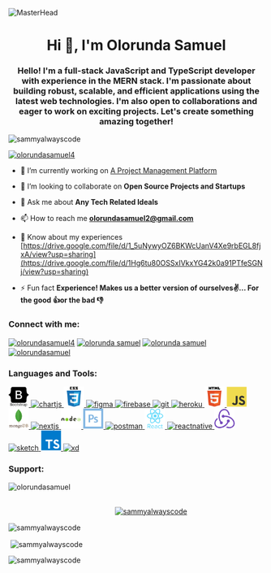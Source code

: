 ![MasterHead](https://apptha-blog.s3.amazonaws.com/blog/wp-content/uploads/2019/11/skills-for-front-end-back-end-developer.jpg)

<h1 align="center">Hi 👋, I'm Olorunda Samuel</h1>
<h3 align="center">Hello! I'm a full-stack JavaScript and TypeScript developer with experience in the MERN stack. I'm passionate about building robust, scalable, and efficient applications using the latest web technologies. I'm also open to collaborations and eager to work on exciting projects. Let's create something amazing together!</h3>

<p align="left"> <img src="https://komarev.com/ghpvc/?username=sammyalwayscode&label=Profile%20views&color=0e75b6&style=flat" alt="sammyalwayscode" /> </p>



<p align="left"> <a href="https://twitter.com/olorundasamuel4" target="blank"><img src="https://img.shields.io/twitter/follow/olorundasamuel4?logo=twitter&style=for-the-badge" alt="olorundasamuel4" /></a> </p>

- 🔭 I’m currently working on [A Project Management Platform](https://dev-bucket.vercel.app)

- 👯 I’m looking to collaborate on **Open Source Projects and Startups**

- 💬 Ask me about **Any Tech Related Ideals**

- 📫 How to reach me **olorundasamuel2@gmail.com**

- 📄 Know about my experiences [https://drive.google.com/file/d/1_5uNywyOZ6BKWcUanV4Xe9rbEGL8fjxA/view?usp=sharing](https://drive.google.com/file/d/1Hg6tu80OSSxIVkxYG42k0a91PTfeSGNj/view?usp=sharing)

- ⚡ Fun fact **Experience! Makes us a better version of ourselves✌️... For the good 👍or the bad 👎**

<h3 align="left">Connect with me:</h3>
<p align="left">
<a href="https://twitter.com/olorundasamuel4" target="blank"><img align="center" src="https://raw.githubusercontent.com/rahuldkjain/github-profile-readme-generator/master/src/images/icons/Social/twitter.svg" alt="olorundasamuel4" height="30" width="40" /></a>
<a href="https://www.linkedin.com/in/olorunda-samuel-174b54215/" target="blank"><img align="center" src="https://raw.githubusercontent.com/rahuldkjain/github-profile-readme-generator/master/src/images/icons/Social/linked-in-alt.svg" alt="olorunda samuel" height="30" width="40" /></a>
<a href="https://fb.com/olorunda samuel" target="blank"><img align="center" src="https://raw.githubusercontent.com/rahuldkjain/github-profile-readme-generator/master/src/images/icons/Social/facebook.svg" alt="olorunda samuel" height="30" width="40" /></a>
<a href="https://instagram.com/olorundasamuel2" target="blank"><img align="center" src="https://raw.githubusercontent.com/rahuldkjain/github-profile-readme-generator/master/src/images/icons/Social/instagram.svg" alt="olorundasamuel" height="30" width="40" /></a>
</p>

<h3 align="left">Languages and Tools:</h3>
<p align="left"> <a href="https://getbootstrap.com" target="_blank" rel="noreferrer"> <img src="https://raw.githubusercontent.com/devicons/devicon/master/icons/bootstrap/bootstrap-plain-wordmark.svg" alt="bootstrap" width="40" height="40"/> </a> <a href="https://www.chartjs.org" target="_blank" rel="noreferrer"> <img src="https://www.chartjs.org/media/logo-title.svg" alt="chartjs" width="40" height="40"/> </a> <a href="https://www.w3schools.com/css/" target="_blank" rel="noreferrer"> <img src="https://raw.githubusercontent.com/devicons/devicon/master/icons/css3/css3-original-wordmark.svg" alt="css3" width="40" height="40"/> </a> <a href="https://www.figma.com/" target="_blank" rel="noreferrer"> <img src="https://www.vectorlogo.zone/logos/figma/figma-icon.svg" alt="figma" width="40" height="40"/> </a> <a href="https://firebase.google.com/" target="_blank" rel="noreferrer"> <img src="https://www.vectorlogo.zone/logos/firebase/firebase-icon.svg" alt="firebase" width="40" height="40"/> </a> <a href="https://git-scm.com/" target="_blank" rel="noreferrer"> <img src="https://www.vectorlogo.zone/logos/git-scm/git-scm-icon.svg" alt="git" width="40" height="40"/> </a> <a href="https://heroku.com" target="_blank" rel="noreferrer"> <img src="https://www.vectorlogo.zone/logos/heroku/heroku-icon.svg" alt="heroku" width="40" height="40"/> </a> <a href="https://www.w3.org/html/" target="_blank" rel="noreferrer"> <img src="https://raw.githubusercontent.com/devicons/devicon/master/icons/html5/html5-original-wordmark.svg" alt="html5" width="40" height="40"/> </a> <a href="https://developer.mozilla.org/en-US/docs/Web/JavaScript" target="_blank" rel="noreferrer"> <img src="https://raw.githubusercontent.com/devicons/devicon/master/icons/javascript/javascript-original.svg" alt="javascript" width="40" height="40"/> </a> <a href="https://www.mongodb.com/" target="_blank" rel="noreferrer"> <img src="https://raw.githubusercontent.com/devicons/devicon/master/icons/mongodb/mongodb-original-wordmark.svg" alt="mongodb" width="40" height="40"/> </a> <a href="https://nextjs.org/" target="_blank" rel="noreferrer"> <img src="https://cdn.worldvectorlogo.com/logos/nextjs-2.svg" alt="nextjs" width="40" height="40"/> </a> <a href="https://nodejs.org" target="_blank" rel="noreferrer"> <img src="https://raw.githubusercontent.com/devicons/devicon/master/icons/nodejs/nodejs-original-wordmark.svg" alt="nodejs" width="40" height="40"/> </a> <a href="https://www.photoshop.com/en" target="_blank" rel="noreferrer"> <img src="https://raw.githubusercontent.com/devicons/devicon/master/icons/photoshop/photoshop-line.svg" alt="photoshop" width="40" height="40"/> </a> <a href="https://postman.com" target="_blank" rel="noreferrer"> <img src="https://www.vectorlogo.zone/logos/getpostman/getpostman-icon.svg" alt="postman" width="40" height="40"/> </a> <a href="https://reactjs.org/" target="_blank" rel="noreferrer"> <img src="https://raw.githubusercontent.com/devicons/devicon/master/icons/react/react-original-wordmark.svg" alt="react" width="40" height="40"/> </a> <a href="https://reactnative.dev/" target="_blank" rel="noreferrer"> <img src="https://reactnative.dev/img/header_logo.svg" alt="reactnative" width="40" height="40"/> </a> <a href="https://redux.js.org" target="_blank" rel="noreferrer"> <img src="https://raw.githubusercontent.com/devicons/devicon/master/icons/redux/redux-original.svg" alt="redux" width="40" height="40"/> </a> <a href="https://www.sketch.com/" target="_blank" rel="noreferrer"> <img src="https://www.vectorlogo.zone/logos/sketchapp/sketchapp-icon.svg" alt="sketch" width="40" height="40"/> </a> <a href="https://www.typescriptlang.org/" target="_blank" rel="noreferrer"> <img src="https://raw.githubusercontent.com/devicons/devicon/master/icons/typescript/typescript-original.svg" alt="typescript" width="40" height="40"/> </a> <a href="https://www.adobe.com/products/xd.html" target="_blank" rel="noreferrer"> <img src="https://cdn.worldvectorlogo.com/logos/adobe-xd.svg" alt="xd" width="40" height="40"/> </a> </p>


<h3 align="left">Support:</h3>
<p><a href="https://www.buymeacoffee.com/olorundasamuel"> <img align="left" src="https://cdn.buymeacoffee.com/buttons/v2/default-yellow.png" height="50" width="210" alt="olorundasamuel" /></a></p><br><br>

<p align="left"> <a href="https://github.com/ryo-ma/github-profile-trophy"><img src="https://github-profile-trophy.vercel.app/?username=sammyalwayscode" alt="sammyalwayscode" /></a> </p>

<p><img align="center" src="https://github-readme-streak-stats.herokuapp.com/?user=sammyalwayscode&" alt="sammyalwayscode" /></p>
<p>&nbsp;<img align="center" src="https://github-readme-stats.vercel.app/api?username=sammyalwayscode&show_icons=true&locale=en" alt="sammyalwayscode" /></p>

<p><img align="left" src="https://github-readme-stats.vercel.app/api/top-langs?username=sammyalwayscode&show_icons=true&locale=en&layout=compact" alt="sammyalwayscode" /></p>

